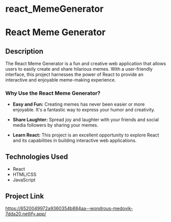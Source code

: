 # react_MemeGenerator

# React Meme Generator

## Description

The React Meme Generator is a fun and creative web application that allows users to easily create and share hilarious memes. With a user-friendly interface, this project harnesses the power of React to provide an interactive and enjoyable meme-making experience.



### Why Use the React Meme Generator?

- **Easy and Fun:** Creating memes has never been easier or more enjoyable. It's a fantastic way to express your humor and creativity.

- **Share Laughter:** Spread joy and laughter with your friends and social media followers by sharing your memes.

- **Learn React:** This project is an excellent opportunity to explore React and its capabilities in building interactive web applications.

## Technologies Used

- React
- HTML/CSS
- JavaScript


## Project Link
https://6520049972a9360354b884aa--wondrous-medovik-7dda20.netlify.app/


